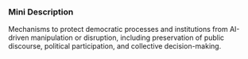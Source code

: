 ### Mini Description

Mechanisms to protect democratic processes and institutions from AI-driven manipulation or disruption, including preservation of public discourse, political participation, and collective decision-making.
